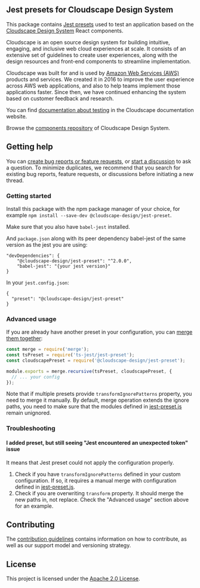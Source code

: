 ## Jest presets for Cloudscape Design System

This package contains [Jest presets](https://jestjs.io/docs/en/configuration#preset-string) used to test an application based on the [Cloudscape Design System](https://cloudscape.design/) React components.

Cloudscape is an open source design system for building intuitive, engaging, and inclusive web cloud experiences at scale. It consists of an extensive set of guidelines to create user experiences, along with the design resources and front-end components to streamline implementation.

Cloudscape was built for and is used by [Amazon Web Services (AWS)](https://aws.amazon.com/) products and services. We created it in 2016 to improve the user experience across AWS web applications, and also to help teams implement those applications faster. Since then, we have continued enhancing the system based on customer feedback and research.

You can find [documentation about testing](https://cloudscape.design/get-started/testing/frameworks/) in the Cloudscape documentation website.

Browse the [components repository](https://github.com/cloudscape-design/components) of Cloudscape Design System.

## Getting help

You can [create bug reports or feature requests](https://github.com/cloudscape-design/jest-preset/issues/new/choose), or [start a discussion](https://github.com/cloudscape-design/components/discussions) to ask a question. To minimize duplicates, we recommend that you search for existing bug reports, feature requests, or discussions before initiating a new thread.


### Getting started

Install this package with the npm package manager of your choice, for example `npm install --save-dev @cloudscape-design/jest-preset`.

Make sure that you also have `babel-jest` installed.

And `package.json` along with its peer dependency babel-jest of the same version as the jest you are using:

```
"devDependencies": {
    "@cloudscape-design/jest-preset": "^2.0.0",
    "babel-jest": "{your jest version}"
}
```

In your `jest.config.json`:

```
{
  "preset": "@cloudscape-design/jest-preset"
}
```

### Advanced usage

If you are already have another preset in your configuration, you can [merge them together](https://stackoverflow.com/questions/51002460/is-it-possible-to-use-jest-with-multiple-presets-at-the-same-time):

```js
const merge = require('merge');
const tsPreset = require('ts-jest/jest-preset');
const cloudscapePreset = require('@cloudscape-design/jest-preset');

module.exports = merge.recursive(tsPreset, cloudscapePreset, {
  // ... your config
});
```

Note that if multiple presets provide `transformIgnorePatterns` property, you need to merge it manually. By default,
merge operation extends the ignore paths, you need to make sure that the modules defined in [jest-preset.js](./jest-preset.js) remain unignored.

### Troubleshooting

#### I added preset, but still seeing "Jest encountered an unexpected token" issue

It means that Jest preset could not apply the configuration properly.

1. Check if you have `transformIgnorePatterns` defined in your custom configuration. If so, it requires a manual merge with configuration defined in [jest-preset.js](./jest-preset.js).
2. Check if you are overwriting `transform` property. It should merge the new paths in, not replace. Check the "Advanced usage" section above for an example.

## Contributing

The [contribution guidelines](https://github.com/cloudscape-design/jest-preset/blob/main/CONTRIBUTING.md) contains information on how to contribute, as well as our support model and versioning strategy.

## License

This project is licensed under the [Apache 2.0 License](/LICENSE).
